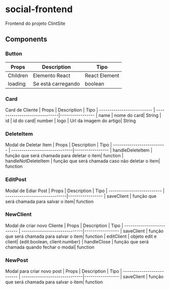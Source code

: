 # social-frontend

Frontend do projeto ClintSite

## Components

### Button

| Props    | Description        | Tipo          |
| -------- | ------------------ | ------------- |
| Children | Elemento React     | React Element |
| loading  | Se está carregando | boolean       |

### Card

Card de Cliente
| Props | Description | Tipo
| -------------------------- | ------------------------------|-----------------
| name | nome do card| String
| id | id do card| number
| logo | Url da imagem do artigo| String

### DeleteItem

Modal de Deletar Item
| Props | Description | Tipo
| -------------------------- | ------------------------------|-----------------
| handleDeleteItem | função que será chamada para deletar o item| function
| handleNotDeleteItem | função que será chamada caso não deletar o item| function

### EditPost

Modal de Ediar Post
| Props | Description | Tipo
| -------------------------- | ------------------------------|-----------------
| saveClient | função que será chamada para salvar o item| function

### NewClient

Modal de criar novo Cliente
| Props | Description | Tipo
| -------------------------- | ------------------------------|-----------------
| saveClient | função que será chamada para salvar o item| function
| editClient | objeto edit e client| {edit:boolean, client:number}
| handleClose | função que será chamada quando fechar o modal| function

### NewPost

Modal para criar novo post
| Props | Description | Tipo
| -------------------------- | ------------------------------|-----------------
| saveClient | função que será chamada para salvar o item| function
